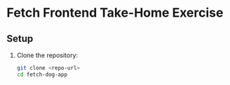 # Fetch Frontend Take-Home Exercise

## Setup

1. Clone the repository:

   ```bash
   git clone <repo-url>
   cd fetch-dog-app
